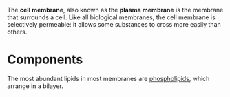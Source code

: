 The **cell membrane**, also known as the **plasma membrane** is the membrane that surrounds a cell. Like all biological membranes, the cell membrane is selectively permeable: it allows some substances to cross more easily than others.

# Components

The most abundant lipids in most membranes are [phospholipids](../Macromolecules/Lipids/Phospholipids), which arrange in a bilayer.